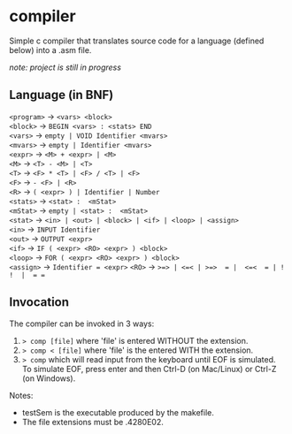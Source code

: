# compiler

Simple c compiler that translates source code for a language (defined below) into a .asm file.  

_note: project is still in progress_

## Language (in BNF)

`<program>`  ->  `<vars> <block>`  
`<block>`    ->  `BEGIN <vars> : <stats> END`  
`<vars>`     ->  `empty | VOID Identifier <mvars>`  
`<mvars>`    ->  `empty | Identifier <mvars>`  
`<expr>`     ->  `<M> + <expr> | <M>`  
`<M>`        ->  `<T> - <M> | <T>`  
`<T>`        ->  `<F> * <T> | <F> / <T> | <F>`  
`<F>`        ->  `- <F> | <R>`  
`<R>`        ->  `( <expr> ) | Identifier | Number`  
`<stats>`    ->  `<stat> :  <mStat>`  
`<mStat>`    ->  `empty | <stat> :  <mStat>`  
`<stat>`     ->  `<in> | <out> | <block> | <if> | <loop> | <assign>`  
`<in>`       ->  `INPUT Identifier`  
`<out>`      ->  `OUTPUT <expr>`  
`<if>`       ->  `IF ( <expr> <RO> <expr> ) <block>`  
`<loop>`     ->  `FOR ( <expr> <RO> <expr> ) <block>`  
`<assign>`   ->  `Identifier = <expr>` 
`<RO>`       ->  `>=> | <=< | >=>  = |  <=<  = | ! !  |  = =`

## Invocation

The compiler can be invoked in 3 ways:
  1) `> comp [file]` where 'file' is entered WITHOUT the extension.  
  2) `> comp < [file]` where 'file' is the entered WITH the extension.  
  3) `> comp` which will read input from the keyboard until EOF is simulated.  
     To simulate EOF, press enter and then Ctrl-D (on Mac/Linux) or Ctrl-Z (on Windows).  
     
Notes:
* testSem is the executable produced by the makefile.  
* The file extensions must be .4280E02.
